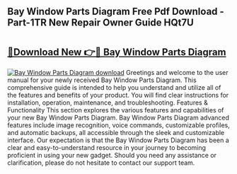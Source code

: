 ## Bay Window Parts Diagram Free Pdf Download - Part-1TR New Repair Owner Guide HQt7U

# <h2><a href="http://dfmall.blite.top/?on=Bay+Window+Parts+Diagram">🔗Download New 👉🔴 Bay Window Parts Diagram</a></h2>

[![Bay Window Parts Diagram download](https://i.imgur.com/lujVjoI.png)](http://dfmall.blite.top/?on=Bay+Window+Parts+Diagram)
Greetings and welcome to the user manual for your newly received Bay Window Parts Diagram. This comprehensive guide is intended to help you understand and utilize all of the features and benefits of your product. You will find clear instructions for installation, operation, maintenance, and troubleshooting. Features & Functionality This section explores the various features and capabilities of your new Bay Window Parts Diagram. Bay Window Parts Diagram advanced features include image recognition, voice commands, customizable profiles, and automatic backups, all accessible through the sleek and customizable interface. Our expectation is that the Bay Window Parts Diagram has been a clear and easy-to-understand resource in your journey to becoming proficient in using your new gadget. Should you need any assistance or clarification, please do not hesitate to contact our support team.
